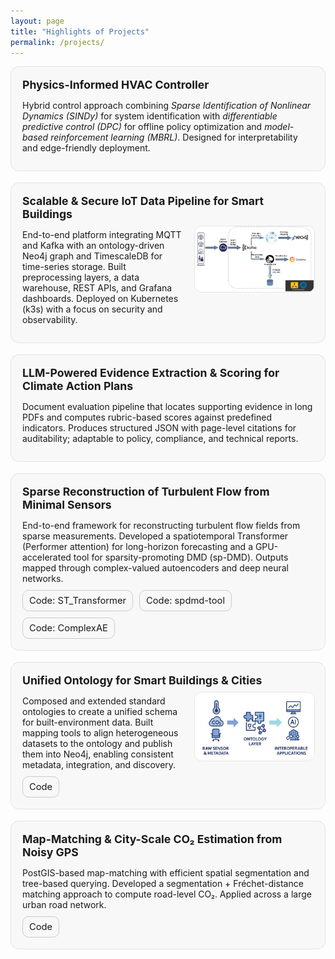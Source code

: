 ```yaml
---
layout: page
title: "Highlights of Projects"
permalink: /projects/
---
```


<style>
/* Simple, theme-friendly project cards */
.projects {
  display: grid;
  grid-template-columns: 1fr;
  gap: 18px;
}
.project-card {
  border: 1px solid rgba(0,0,0,0.08);
  border-radius: 14px;
  padding: 18px;
  background: rgba(0,0,0,0.02);
}
@media (prefers-color-scheme: dark) {
  .project-card { border-color: rgba(255,255,255,0.12); background: rgba(255,255,255,0.03); }
}
.project-title {
  margin: 0 0 8px 0;
  font-weight: 700;
  font-size: 1.1rem;
}

/* Layout: default is single column; two columns only when .has-media is set */
.project-grid {
  display: grid;
  grid-template-columns: 1fr; /* single column by default */
  gap: 16px;
  align-items: start;
}
.project-card.has-media .project-grid {
  grid-template-columns: 1.15fr 0.85fr; /* text left, image right */
}
.project-desc p { margin: 6px 0 10px; }

.project-media img {
  display: block;
  width: 100%;
  height: auto;
  border-radius: 12px;
  border: 1px solid rgba(0,0,0,0.08);
}
@media (prefers-color-scheme: dark) {
  .project-media img { border-color: rgba(255,255,255,0.12); }
}

.project-actions {
  display: flex;
  gap: 10px;
  flex-wrap: wrap;
  margin-top: 6px;
}
.btn-lite {
  display: inline-block;
  padding: 7px 10px;
  border-radius: 10px;
  border: 1px solid rgba(0,0,0,0.18);
  text-decoration: none;
  font-size: 0.92rem;
}
@media (prefers-color-scheme: dark) {
  .btn-lite { border-color: rgba(255,255,255,0.22); }
}

@media (max-width: 860px) {
  .project-card.has-media .project-grid { grid-template-columns: 1fr; } /* stack on small screens */
}
</style>

<div class="projects">

  <!-- 1) No image (single column) -->
  <section class="project-card">
    <h3 class="project-title">Physics-Informed HVAC Controller</h3>
    <div class="project-grid">
      <div class="project-desc">
        <p>Hybrid control approach combining <em>Sparse Identification of Nonlinear Dynamics (SINDy)</em> for system identification with <em>differentiable predictive control (DPC)</em> for offline policy optimization and <em>model-based reinforcement learning (MBRL)</em>. Designed for interpretability and edge-friendly deployment.</p>
      </div>
    </div>
  </section>

  <!-- 2) With image (two columns: text left, image right) -->
  <section class="project-card has-media">
    <h3 class="project-title">Scalable & Secure IoT Data Pipeline for Smart Buildings</h3>
    <div class="project-grid">
      <div class="project-desc">
        <p>End-to-end platform integrating MQTT and Kafka with an ontology-driven Neo4j graph and TimescaleDB for time-series storage. Built preprocessing layers, a data warehouse, REST APIs, and Grafana dashboards. Deployed on Kubernetes (k3s) with a focus on security and observability.</p>
      </div>
      <div class="project-media">
        <img src="/assets/images/data_model.jpg" alt="IoT data model and pipeline overview" loading="lazy" width="960" height="720">
      </div>
    </div>
  </section>

  <!-- 3) No image (single column) -->
  <section class="project-card">
    <h3 class="project-title">LLM-Powered Evidence Extraction & Scoring for Climate Action Plans</h3>
    <div class="project-grid">
      <div class="project-desc">
        <p>Document evaluation pipeline that locates supporting evidence in long PDFs and computes rubric-based scores against predefined indicators. Produces structured JSON with page-level citations for auditability; adaptable to policy, compliance, and technical reports.</p>
      </div>
    </div>
  </section>

  <!-- 4) No image (single column) + multiple code links -->
  <section class="project-card">
    <h3 class="project-title">Sparse Reconstruction of Turbulent Flow from Minimal Sensors</h3>
    <div class="project-grid">
      <div class="project-desc">
        <p>End-to-end framework for reconstructing turbulent flow fields from sparse measurements. Developed a spatiotemporal Transformer (Performer attention) for long-horizon forecasting and a GPU-accelerated tool for sparsity-promoting DMD (sp-DMD). Outputs mapped through complex-valued autoencoders and deep neural networks.</p>
        <div class="project-actions">
          <a class="btn-lite" href="https://github.com/shahin-smv93/ST_Transformer.git" target="_blank" rel="noopener">Code: ST_Transformer</a>
          <a class="btn-lite" href="https://github.com/shahin-smv93/spdmd-tool.git" target="_blank" rel="noopener">Code: spdmd-tool</a>
          <a class="btn-lite" href="https://github.com/shahin-smv93/ComplexAE" target="_blank" rel="noopener">Code: ComplexAE</a>
        </div>
      </div>
    </div>
  </section>

  <!-- 5) With image (two columns: text left, image right) -->
  <section class="project-card has-media">
    <h3 class="project-title">Unified Ontology for Smart Buildings & Cities</h3>
    <div class="project-grid">
      <div class="project-desc">
        <p>Composed and extended standard ontologies to create a unified schema for built-environment data. Built mapping tools to align heterogeneous datasets to the ontology and publish them into Neo4j, enabling consistent metadata, integration, and discovery.</p>
        <div class="project-actions">
          <a class="btn-lite" href="https://github.com/shahin-smv93/ontology-graph-db.git" target="_blank" rel="noopener">Code</a>
        </div>
      </div>
      <div class="project-media">
        <img src="/assets/images/ontology.jpg" alt="Unified ontology and graph mapping" loading="lazy" width="960" height="720">
      </div>
    </div>
  </section>

  <!-- 6) No image (single column) + one code link -->
  <section class="project-card">
    <h3 class="project-title">Map-Matching & City-Scale CO₂ Estimation from Noisy GPS</h3>
    <div class="project-grid">
      <div class="project-desc">
        <p>PostGIS-based map-matching with efficient spatial segmentation and tree-based querying. Developed a segmentation + Fréchet-distance matching approach to compute road-level CO₂. Applied across a large urban road network.</p>
        <div class="project-actions">
          <a class="btn-lite" href="https://github.com/shahin-smv93/transportation_project_map_matching_frechet.git" target="_blank" rel="noopener">Code</a>
        </div>
      </div>
    </div>
  </section>

</div>